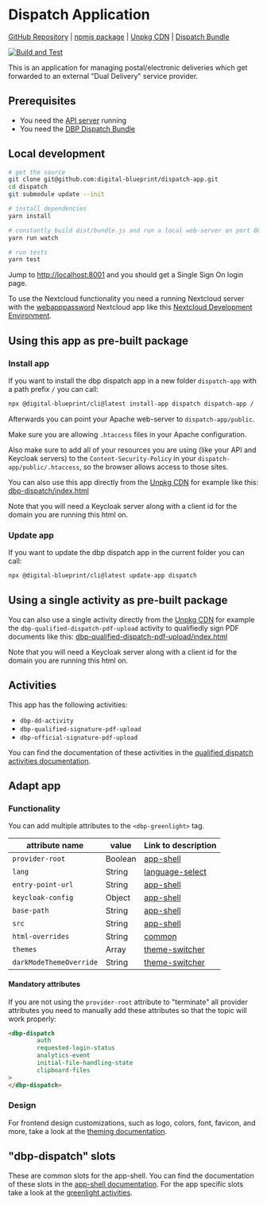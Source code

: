 # Dispatch Application

[GitHub Repository](https://github.com/digital-blueprint/dispatch-app) |
[npmjs package](https://www.npmjs.com/package/@digital-blueprint/dispatch-app) |
[Unpkg CDN](https://unpkg.com/browse/@digital-blueprint/dispatch-app/) |
[Dispatch Bundle](https://github.com/digital-blueprint/relay-dispatch-bundle)

[![Build and Test](https://github.com/digital-blueprint/dispatch-app/actions/workflows/build-test-publish.yml/badge.svg)](https://github.com/digital-blueprint/dispatch-app/actions/workflows/build-test-publish.yml)

This is an application for managing postal/electronic deliveries which get forwarded to an external "Dual Delivery" service provider.

## Prerequisites

- You need the [API server](https://gitlab.tugraz.at/dbp/relay/dbp-relay-server-template) running
- You need the [DBP Dispatch Bundle](https://gitlab.tugraz.at/dbp/dual-delivery/dbp-relay-dispatch-bundle)

## Local development

```bash
# get the source
git clone git@github.com:digital-blueprint/dispatch-app.git
cd dispatch
git submodule update --init

# install dependencies
yarn install

# constantly build dist/bundle.js and run a local web-server on port 8001 
yarn run watch

# run tests
yarn test
```

Jump to <http://localhost:8001> and you should get a Single Sign On login page.

To use the Nextcloud functionality you need a running Nextcloud server with the
[webapppassword](https://gitlab.tugraz.at/dbp/nextcloud/webapppassword) Nextcloud app like this
[Nextcloud Development Environment](https://gitlab.tugraz.at/dbp/nextcloud/webapppassword/-/tree/master/docker).

## Using this app as pre-built package

### Install app

If you want to install the dbp dispatch app in a new folder `dispatch-app` with a path prefix `/` you can call:

```bash
npx @digital-blueprint/cli@latest install-app dispatch dispatch-app /
```

Afterwards you can point your Apache web-server to `dispatch-app/public`.

Make sure you are allowing `.htaccess` files in your Apache configuration.

Also make sure to add all of your resources you are using (like your API and Keycloak servers) to the
`Content-Security-Policy` in your `dispatch-app/public/.htaccess`, so the browser allows access to those sites.

You can also use this app directly from the [Unpkg CDN](https://unpkg.com/browse/@digital-blueprint/dispatch-app/)
for example like this: [dbp-dispatch/index.html](https://github.com/digital-blueprint/dispatch-app/tree/main/examples/dbp-dispatch/index.html)

Note that you will need a Keycloak server along with a client id for the domain you are running this html on.

### Update app

If you want to update the dbp dispatch app in the current folder you can call:

```bash
npx @digital-blueprint/cli@latest update-app dispatch
```

## Using a single activity as pre-built package

You can also use a single activity directly from the [Unpkg CDN](https://unpkg.com/browse/@digital-blueprint/dispatch-app/)
for example the `dbp-qualified-dispatch-pdf-upload` activity to qualifiedly sign PDF documents like this:
[dbp-qualified-dispatch-pdf-upload/index.html](https://github.com/digital-blueprint/dispatch-app/tree/main/examples/dbp-qualified-dispatch-pdf-upload/index.html)

Note that you will need a Keycloak server along with a client id for the domain you are running this html on.

## Activities

This app has the following activities:
- `dbp-dd-activity`
- `dbp-qualified-signature-pdf-upload`
- `dbp-official-signature-pdf-upload`

You can find the documentation of these activities in the [qualified dispatch activities documentation](https://github.com/digital-blueprint/dispatch-app/tree/main/src).

## Adapt app

### Functionality

You can add multiple attributes to the `<dbp-greenlight>` tag.

| attribute name | value | Link to description |
|----------------|-------| ------------|
| `provider-root` | Boolean | [app-shell](https://gitlab.tugraz.at/dbp/web-components/toolkit/-/tree/main/packages/app-shell#attributes) |
| `lang`         | String | [language-select](https://gitlab.tugraz.at/dbp/web-components/toolkit/-/tree/main/packages/language-select#attributes) | 
| `entry-point-url` | String | [app-shell](https://gitlab.tugraz.at/dbp/web-components/toolkit/-/tree/main/packages/app-shell#attributes) |
| `keycloak-config` | Object | [app-shell](https://gitlab.tugraz.at/dbp/web-components/toolkit/-/tree/main/packages/app-shell#attributes) |
| `base-path` | String | [app-shell](https://gitlab.tugraz.at/dbp/web-components/toolkit/-/tree/main/packages/app-shell#attributes) |
| `src` | String | [app-shell](https://gitlab.tugraz.at/dbp/web-components/toolkit/-/tree/main/packages/app-shell#attributes) |
| `html-overrides` | String | [common](https://gitlab.tugraz.at/dbp/web-components/toolkit/-/tree/main/packages/common#overriding-slots-in-nested-web-components) |
| `themes` | Array | [theme-switcher](https://gitlab.tugraz.at/dbp/web-components/toolkit/-/tree/main/packages/theme-switcher#themes-attribute) |
| `darkModeThemeOverride` | String | [theme-switcher](https://gitlab.tugraz.at/dbp/web-components/toolkit/-/tree/main/packages/theme-switcher#themes-attribute) |

#### Mandatory attributes

If you are not using the `provider-root` attribute to "terminate" all provider attributes
you need to manually add these attributes so that the topic will work properly:

```html
<dbp-dispatch
        auth
        requested-login-status
        analytics-event
        initial-file-handling-state
        clipboard-files
>
</dbp-dispatch>
```

### Design

For frontend design customizations, such as logo, colors, font, favicon, and more, take a look at the [theming documentation](https://dbp-demo.tugraz.at/dev-guide/frontend/theming/).

## "dbp-dispatch" slots

These are common slots for the app-shell. You can find the documentation of these slots in the [app-shell documentation](https://gitlab.tugraz.at/dbp/web-components/toolkit/-/tree/main/packages/app-shell).
For the app specific slots take a look at the [greenlight activities](https://github.com/digital-blueprint/dispatch-app/tree/main/src).
